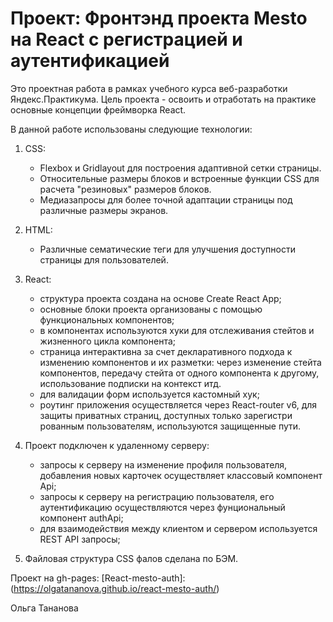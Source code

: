 # Проект: Фронтэнд проекта Mesto на React c регистрацией и аутентификацией

Это проектная работа в рамках учебного курса веб-разработки Яндекс.Практикума.
Цель проекта - освоить и отработать на практике основные концепции фреймворка React.

В данной работе использованы следующие технологии:

1. CSS:
    - Flexbox и Gridlayout для построения адаптивной сетки страницы.
    - Относительные размеры блоков и встроенные функции CSS для расчета "резиновых" размеров блоков.
    - Медиазапросы для более точной адаптации страницы под различные размеры экранов.

2. HTML:
    - Различные сематические теги для улучшения доступности страницы для пользователей.

3. React:
   - структура проекта создана на основе Create React App;
   - основные блоки проекта организованы с помощью функциональных компонентов;
   - в компонентах используются хуки для отслеживания стейтов и жизненного цикла компонента;
   - страница интерактивна за счет декларативного подхода к изменению компонентов и их разметки:
   через изменение стейта компонентов, передачу стейта от одного компонента к другому, 
   использование подписки на контекст итд.
   - для валидации форм используется кастомный хук;
   - роутинг приложения осуществляется через React-router v6, для защиты приватных страниц, доступных только зарегистри
      рованным пользователям, используются защищенные пути.
   
4. Проект подключен к удаленному серверу:
   - запросы к серверу на изменение профиля пользователя, добавления новых карточек осуществляет классовый компонент Api;
   - запросы к серверу на регистрацию пользователя, его аутентификацию осуществляются через фунциональный компонент authApi;
   - для взаимодействия между клиентом и сервером используется REST API запросы;

5. Файловая структура CSS фалов сделана по БЭМ.

Проект на gh-pages: [React-mesto-auth]:(https://olgatananova.github.io/react-mesto-auth/)



Ольга Тананова
